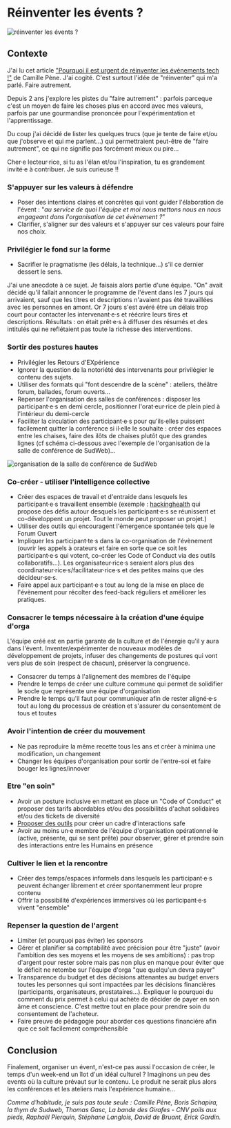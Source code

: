 # Réinventer les évents ? 
![réinventer les évents ?](https://raw.githubusercontent.com/Julia-barbelane/reflexions/master/photos/reinventer-les-events.png)

## Contexte
J'ai lu cet article ["Pourquoi il est urgent de réinventer les événements tech !"](https://medium.com/futuresfestivals/r%C3%A9inventons-les-%C3%A9v%C3%A9nements-b5138da7adad) de Camille Pène. J'ai cogité. C'est surtout l'idée de "réinventer" qui m'a parlé. Faire autrement.   

Depuis 2 ans j'explore les pistes du "faire autrement" : parfois parceque c'est un moyen de faire les choses plus en accord avec mes valeurs, parfois par une gourmandise prononcée pour l'expérimentation et l'apprentissage. 

Du coup j'ai décidé de lister les quelques trucs (que je tente de faire et/ou que j'observe et qui me parlent...) qui permettraient peut-être de "faire autrement", ce qui ne signifie pas forcément mieux ou pire...

Cher·e lecteur·rice, si tu as l'élan et/ou l'inspiration, tu es grandement invité·e à contribuer. Je suis curieuse !!

### S'appuyer sur les valeurs à défendre
- Poser des intentions claires et concrètes qui vont guider l'élaboration de l'évent : "*au service de quoi l'équipe et moi nous mettons nous en nous engageant dans l'organisation de cet évènement ?*"
- Clarifier, s'aligner sur des valeurs et s'appuyer sur ces valeurs pour faire nos choix.

### Privilégier le fond sur la forme
- Sacrifier le pragmatisme (les délais, la technique...) s'il ce dernier dessert le sens. 

J'ai une anecdote à ce sujet. Je faisais alors partie d'une équipe. "On" avait décidé qu'il fallait annoncer le programme de l'évent dans les 7 jours qui arrivaient, sauf que les titres et descriptions n'avaient pas été travaillées avec les personnes en amont. Or 7 jours s'est avéré être un délais trop court pour contacter les intervenant·e·s et réécrire leurs tires et descriptions. Résultats : on était prêt·e·s à diffuser des résumés et des intitulés qui ne reflétaient pas toute la richesse des interventions. 

### Sortir des postures hautes
- Privilégier les Retours d'EXpérience 
- Ignorer la question de la notoriété des intervenants pour privilégier le contenu des sujets.
- Utiliser des formats qui "font descendre de la scène" : ateliers, théâtre forum, ballades, forum ouverts...
- Repenser l'organisation des salles de conférences : disposer les participant·e·s en demi cercle, positionner l'orat·eur·rice de plein pied à l'intérieur du demi-cercle
- Faciliter la circulation des participant·e·s pour qu'ils·elles puissent facilement quitter la conférence si il·elle le souhaite : créer des espaces entre les chaises, faire des ilôts de chaises plutôt que des grandes lignes (cf schéma ci-dessous avec l'exemple de l'organisation de la salle de conférence de SudWeb)...

![organisation de la salle de conférence de SudWeb](https://raw.githubusercontent.com/Julia-barbelane/reflexions/master/photos/faire-des-events-autrement/orga-salle-conf-sudweb.jpg)


### Co-créer - utiliser l'intelligence collective
- Créer des espaces de travail et d'entraide dans lesquels les participant·e·s travaillent ensemble (exemple : [hackinghealth](http://hackinghealth.ca/fr/event/hacking-health-camp-hackathon-fr/) qui propose des défis autour desquels les participant·e·s se réunissent et co-développent un projet. Tout le monde peut proposer un projet.)
- Utiliser des outils qui encouragent l'émergence spontanée tels que le Forum Ouvert
- Impliquer les participant·te·s dans la co-organisation de l'évènement (ouvrir les appels à orateurs et faire en sorte que ce soit les participant·e·s qui votent, co-créer les Code of Conduct via des outils collaboratifs...). Les organisateur·rice·s seraient alors plus des coordinateur·rice·s/facilitateur·rice·s et des petites mains que des décideur·se·s.
- Faire appel aux participant·e·s tout au long de la mise en place de l'évènement pour récolter des feed-back réguliers et améliorer les pratiques.

### Consacrer le temps nécessaire à la création d'une équipe d'orga 
L'équipe créé est en partie garante de la culture et de l'énergie qu'il y aura dans l'évent. Inventer/expérimenter de nouveaux modèles de développement de projets, infuser des changements de postures qui vont vers plus de soin (respect de chacun), préserver la congruence. 
- Consacrer du temps à l'alignement des membres de l'équipe
- Prendre le temps de créer une culture commune qui permet de solidifier le socle que représente une équipe d'organisation
- Prendre le temps qu'il faut pour communiquer afin de rester aligné·e·s tout au long du processus de création et s'assurer du consentement de tous et toutes

### Avoir l'intention de créer du mouvement
- Ne pas reproduire la même recette tous les ans et créer à minima une modification, un changement
- Changer les équipes d'organisation pour sortir de l'entre-soi et faire bouger les lignes/innover

### Etre "en soin"
- Avoir un posture inclusive en mettant en place un "Code of Conduct" et proposer des tarifs abordables et/ou des possibilités d'achat solidaires et/ou des tickets de diversité
- [Proposer des outils](https://github.com/Julia-barbelane/reflexions/blob/master/chantiers/creer-un-cadre-de-collaboration-safe.md) pour créer un cadre d'interactions safe
- Avoir au moins un·e membre de l'équipe d'organisation opérationnel·le (active, présente, qui se sent prête) pour observer, gérer et prendre soin des interactions entre les Humains en présence 

### Cultiver le lien et la rencontre 
- Créer des temps/espaces informels dans lesquels les participant·e·s peuvent échanger librement et créer spontanemment leur propre contenu
- Offrir la possibilité d'expériences immersives où les participant·e·s vivent "ensemble"

### Repenser la question de l'argent
- Limiter (et pourquoi pas éviter) les sponsors
- Gérer et planifier sa comptabilité avec précision pour être "juste" (avoir l'ambition des ses moyens et les moyens de ses ambitions) : pas trop d'argent pour rester sobre mais pas non plus en manque pour éviter que le déficit ne retombe sur l'équipe d'orga "que quelqu'un devra payer"
- Transparence du budget et des décisions attenantes au budget envers toutes les personnes qui sont impactées par les décisions financières (participants, organisateurs, prestataires...). Expliquer le pourquoi du comment du prix permet à celui qui achète de décider de payer en son âme et conscience. C'est mettre tout en place pour prendre soin du consentement de l'acheteur.
- Faire preuve de pédagogie pour aborder ces questions financière afin que ce soit facilement compréhensible

## Conclusion
Finalement, organiser un évent, n'est-ce pas aussi l'occasion de créer, le temps d'un week-end un îlot d'un idéal culturel ? Imaginons un peu des events où la culture prévaut sur le contenu. Le produit ne serait plus alors les conférences et les ateliers mais l'expérience humaine... 

*Comme d'habitude, je suis pas toute seule : Camille Pène, Boris Schapira, la thym de Sudweb, Thomas Gasc, La bande des Girafes - CNV poils aux pieds, Raphaël Pierquin, Stéphane Langlois, David de Bruant, Erick Gardin.*

